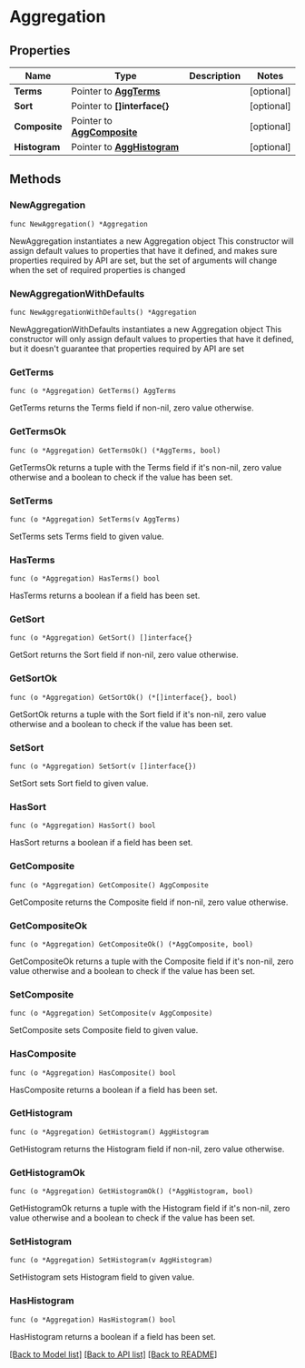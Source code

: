 # Aggregation

## Properties

Name | Type | Description | Notes
------------ | ------------- | ------------- | -------------
**Terms** | Pointer to [**AggTerms**](AggTerms.md) |  | [optional] 
**Sort** | Pointer to **[]interface{}** |  | [optional] 
**Composite** | Pointer to [**AggComposite**](AggComposite.md) |  | [optional] 
**Histogram** | Pointer to [**AggHistogram**](AggHistogram.md) |  | [optional] 

## Methods

### NewAggregation

`func NewAggregation() *Aggregation`

NewAggregation instantiates a new Aggregation object
This constructor will assign default values to properties that have it defined,
and makes sure properties required by API are set, but the set of arguments
will change when the set of required properties is changed

### NewAggregationWithDefaults

`func NewAggregationWithDefaults() *Aggregation`

NewAggregationWithDefaults instantiates a new Aggregation object
This constructor will only assign default values to properties that have it defined,
but it doesn't guarantee that properties required by API are set

### GetTerms

`func (o *Aggregation) GetTerms() AggTerms`

GetTerms returns the Terms field if non-nil, zero value otherwise.

### GetTermsOk

`func (o *Aggregation) GetTermsOk() (*AggTerms, bool)`

GetTermsOk returns a tuple with the Terms field if it's non-nil, zero value otherwise
and a boolean to check if the value has been set.

### SetTerms

`func (o *Aggregation) SetTerms(v AggTerms)`

SetTerms sets Terms field to given value.

### HasTerms

`func (o *Aggregation) HasTerms() bool`

HasTerms returns a boolean if a field has been set.

### GetSort

`func (o *Aggregation) GetSort() []interface{}`

GetSort returns the Sort field if non-nil, zero value otherwise.

### GetSortOk

`func (o *Aggregation) GetSortOk() (*[]interface{}, bool)`

GetSortOk returns a tuple with the Sort field if it's non-nil, zero value otherwise
and a boolean to check if the value has been set.

### SetSort

`func (o *Aggregation) SetSort(v []interface{})`

SetSort sets Sort field to given value.

### HasSort

`func (o *Aggregation) HasSort() bool`

HasSort returns a boolean if a field has been set.

### GetComposite

`func (o *Aggregation) GetComposite() AggComposite`

GetComposite returns the Composite field if non-nil, zero value otherwise.

### GetCompositeOk

`func (o *Aggregation) GetCompositeOk() (*AggComposite, bool)`

GetCompositeOk returns a tuple with the Composite field if it's non-nil, zero value otherwise
and a boolean to check if the value has been set.

### SetComposite

`func (o *Aggregation) SetComposite(v AggComposite)`

SetComposite sets Composite field to given value.

### HasComposite

`func (o *Aggregation) HasComposite() bool`

HasComposite returns a boolean if a field has been set.

### GetHistogram

`func (o *Aggregation) GetHistogram() AggHistogram`

GetHistogram returns the Histogram field if non-nil, zero value otherwise.

### GetHistogramOk

`func (o *Aggregation) GetHistogramOk() (*AggHistogram, bool)`

GetHistogramOk returns a tuple with the Histogram field if it's non-nil, zero value otherwise
and a boolean to check if the value has been set.

### SetHistogram

`func (o *Aggregation) SetHistogram(v AggHistogram)`

SetHistogram sets Histogram field to given value.

### HasHistogram

`func (o *Aggregation) HasHistogram() bool`

HasHistogram returns a boolean if a field has been set.


[[Back to Model list]](../README.md#documentation-for-models) [[Back to API list]](../README.md#documentation-for-api-endpoints) [[Back to README]](../README.md)



